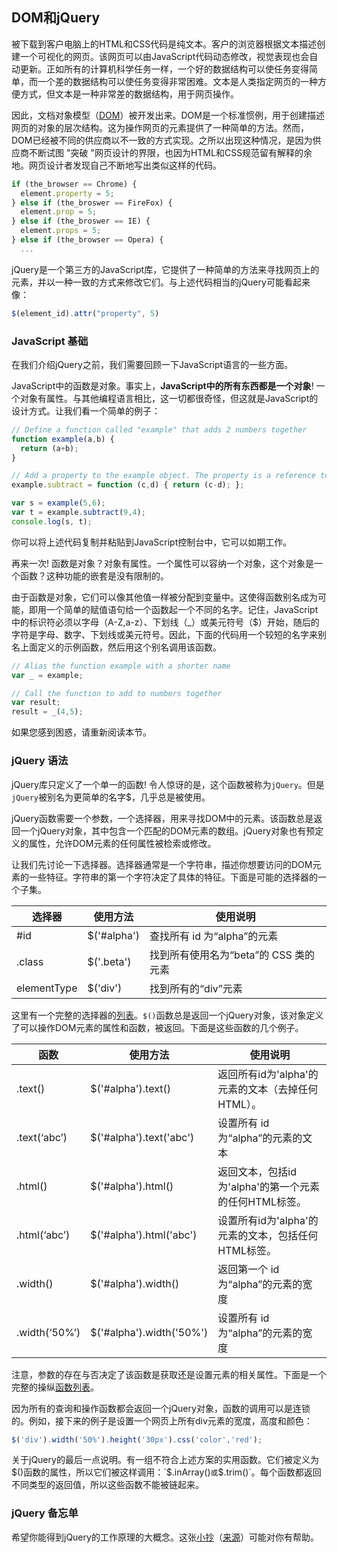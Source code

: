 ## DOM和jQuery

被下载到客户电脑上的HTML和CSS代码是纯文本。客户的浏览器根据文本描述创建一个可视化的网页。该网页可以由JavaScript代码动态修改，视觉表现也会自动更新。正如所有的计算机科学任务一样，一个好的数据结构可以使任务变得简单，而一个差的数据结构可以使任务变得非常困难。文本是人类指定网页的一种方便方式，但文本是一种非常差的数据结构，用于网页操作。

因此，文档对象模型（[DOM](https://en.wikipedia.org/wiki/Document_Object_Model)）被开发出来。DOM是一个标准惯例，用于创建描述网页的对象的层次结构。这为操作网页的元素提供了一种简单的方法。然而，DOM已经被不同的供应商以不一致的方式实现。之所以出现这种情况，是因为供应商不断试图 "突破 "网页设计的界限，也因为HTML和CSS规范留有解释的余地。网页设计者发现自己不断地写出类似这样的代码。

```js
if (the_browser == Chrome) {
  element.property = 5;
} else if (the_broswer == FireFox) {
  element.prop = 5;
} else if (the_broswer == IE) {
  element.props = 5;
} else if (the_browser == Opera) {
  ...
```

jQuery是一个第三方的JavaScript库，它提供了一种简单的方法来寻找网页上的元素，并以一种一致的方式来修改它们。与上述代码相当的jQuery可能看起来像：
```js
$(element_id).attr("property", 5)
```

### JavaScript 基础

在我们介绍jQuery之前，我们需要回顾一下JavaScript语言的一些方面。

JavaScript中的函数是对象。事实上，**JavaScript中的所有东西都是一个对象**! 一个对象有属性。与其他编程语言相比，这一切都很奇怪，但这就是JavaScript的设计方式。让我们看一个简单的例子：
```js
// Define a function called "example" that adds 2 numbers together
function example(a,b) {
  return (a+b);
}

// Add a property to the example object. The property is a reference to a function.
example.subtract = function (c,d) { return (c-d); };

var s = example(5,6);
var t = example.subtract(9,4);
console.log(s, t);
```

你可以将上述代码复制并粘贴到JavaScript控制台中，它可以如期工作。

再来一次! 函数是对象？对象有属性。一个属性可以容纳一个对象，这个对象是一个函数？这种功能的嵌套是没有限制的。

由于函数是对象，它们可以像其他值一样被分配到变量中。这使得函数别名成为可能，即用一个简单的赋值语句给一个函数起一个不同的名字。记住，JavaScript中的标识符必须以字母（A-Z,a-z）、下划线（_）或美元符号（$）开始，随后的字符是字母、数字、下划线或美元符号。因此，下面的代码用一个较短的名字来别名上面定义的示例函数，然后用这个别名调用该函数。

```js
// Alias the function example with a shorter name
var _ = example;

// Call the function to add to numbers together
var result;
result = _(4,5);
```

如果您感到困惑，请重新阅读本节。

### jQuery 语法

jQuery库只定义了一个单一的函数! 令人惊讶的是，这个函数被称为`jQuery`。但是`jQuery`被别名为更简单的名字$，几乎总是被使用。

jQuery函数需要一个参数，一个选择器，用来寻找DOM中的元素。该函数总是返回一个jQuery对象，其中包含一个匹配的DOM元素的数组。jQuery对象也有预定义的属性，允许DOM元素的任何属性被检索或修改。

让我们先讨论一下选择器。选择器通常是一个字符串，描述你想要访问的DOM元素的一些特征。字符串的第一个字符决定了具体的特征。下面是可能的选择器的一个子集。

| 选择器  | 使用方法 | 使用说明 |
| ----------- | -------- | --------- |
| #id | $('#alpha') | 查找所有 id 为“alpha”的元素 |
| .class | $('.beta') | 找到所有使用名为“beta”的 CSS 类的元素 |
| elementType | $('div') | 找到所有的“div”元素 |

这里有一个完整的选择器的[列表](https://www.w3schools.com/jquery/jquery_ref_selectors.asp)。`$()`函数总是返回一个jQuery对象，该对象定义了可以操作DOM元素的属性和函数，被返回。下面是这些函数的几个例子。

| 函数  | 使用方法 | 使用说明 |
| ----------- | -------- | --------- |
| .text() | $('#alpha').text() | 返回所有id为'alpha'的元素的文本（去掉任何HTML）。 |
| .text(‘abc’) | $('#alpha').text('abc') | 设置所有 id 为“alpha”的元素的文本 |
| .html() | $('#alpha').html() | 返回文本，包括id为'alpha'的第一个元素的任何HTML标签。 |
| .html(‘abc’) | $('#alpha').html('abc') | 设置所有id为'alpha'的元素的文本，包括任何HTML标签。 |
| .width() | $('#alpha').width() | 返回第一个 id 为“alpha”的元素的宽度 |
| .width(‘50%’) | $('#alpha').width('50%') | 设置所有 id 为“alpha”的元素的宽度 |

注意，参数的存在与否决定了该函数是获取还是设置元素的相关属性。下面是一个完整的操纵[函数列表](https://www.w3schools.com/jquery/jquery_ref_html.asp)。

因为所有的查询和操作函数都会返回一个jQuery对象，函数的调用可以是连锁的。例如，接下来的例子是设置一个网页上所有div元素的宽度，高度和颜色：
```js
$('div').width('50%').height('30px').css('color','red');
```

关于jQuery的最后一点说明。有一组不符合上述方案的实用函数。它们被定义为$()函数的属性，所以它们被这样调用：`$.inArray()` 或 `$.trim()`。每个函数都返回不同类型的返回值，所以这些函数不能被链起来。

### jQuery 备忘单

希望你能得到jQuery的工作原理的大概念。这张[小抄](http://learnwebgl.brown37.net/browser_environment/documents/jQuery-1.5-Visual-Cheat-Sheet.pdf)（[来源](http://www.cheat-sheets.org/saved-copy/jQuery-1.5-Visual-Cheat-Sheet.pdf)）可能对你有帮助。